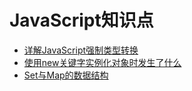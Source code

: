 # JavaScript知识点

- [详解JavaScript强制类型转换](./javascript/typeConvert.md)
- [使用new关键字实例化对象时发生了什么](/javascript/new.md)
- [Set与Map的数据结构](/javascript/setAndMap.md)